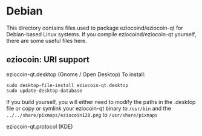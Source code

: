 
Debian
====================
This directory contains files used to package eziocoind/eziocoin-qt
for Debian-based Linux systems. If you compile eziocoind/eziocoin-qt yourself, there are some useful files here.

## eziocoin: URI support ##


eziocoin-qt.desktop  (Gnome / Open Desktop)
To install:

	sudo desktop-file-install eziocoin-qt.desktop
	sudo update-desktop-database

If you build yourself, you will either need to modify the paths in
the .desktop file or copy or symlink your eziocoin-qt binary to `/usr/bin`
and the `../../share/pixmaps/eziocoin128.png` to `/usr/share/pixmaps`

eziocoin-qt.protocol (KDE)

